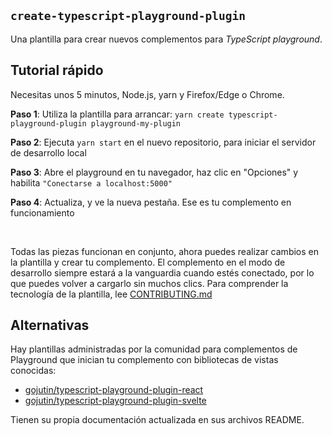 ## `create-typescript-playground-plugin`

Una plantilla para crear nuevos complementos para *TypeScript playground*.

<h2>Tutorial rápido</h2>
<p>Necesitas unos 5 minutos, Node.js, yarn y Firefox/Edge o Chrome.</p>
<p><b>Paso 1</b>: Utiliza la plantilla para arrancar: <code>yarn create typescript-playground-plugin playground-my-plugin</code></p>
<p><b>Paso 2</b>: Ejecuta <code>yarn start</code> en el nuevo repositorio, para iniciar el servidor de desarrollo local</p>
<p><b>Paso 3</b>: Abre el playground en tu navegador, haz clic en "Opciones" y habilita <code>"Conectarse a localhost:5000"</code></p>
<p><b>Paso 4</b>: Actualiza, y ve la nueva pestaña. Ese es tu complemento en funcionamiento</p>
<p>&nbsp;</p>
<p>Todas las piezas funcionan en conjunto, ahora puedes realizar cambios en la plantilla y crear tu complemento. El complemento en el modo de desarrollo siempre estará a la vanguardia cuando estés conectado, por lo que puedes volver a cargarlo sin muchos clics. Para comprender la tecnología de la plantilla, lee <a href='https://github.com/microsoft/TypeScript-Website/blob/v2/packages/create-typescript-playground-plugin/template/CONTRIBUTING.md'>CONTRIBUTING.md</a></p>

<h2>Alternativas</h2>
<p>Hay plantillas administradas por la comunidad para complementos de Playground que inician tu complemento con bibliotecas de vistas conocidas:</p>
<ul>
  <li><a href="https://github.com/gojutin/typescript-playground-plugin-react#typescript-playground-plugin-react">gojutin/typescript-playground-plugin-react</a></li>
  <li><a href="https://github.com/gojutin/typescript-playground-plugin-svelte#typescript-playground-plugin-svelte">gojutin/typescript-playground-plugin-svelte</a></li>
</ul>
<p>Tienen su propia documentación actualizada en sus archivos README.</p>
